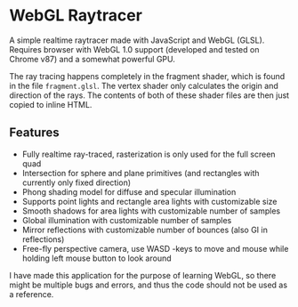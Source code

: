 # WebGL Raytracer
A simple realtime raytracer made with JavaScript and WebGL (GLSL). Requires browser with WebGL 1.0 support (developed and tested on Chrome v87) and a somewhat powerful GPU.

The ray tracing happens completely in the fragment shader, which is found in the file `fragment.glsl`. The vertex shader only calculates the origin and direction of the rays.
The contents of both of these shader files are then just copied to inline HTML.

## Features
- Fully realtime ray-traced, rasterization is only used for the full screen quad
- Intersection for sphere and plane primitives (and rectangles with currently only fixed direction)
- Phong shading model for diffuse and specular illumination
- Supports point lights and rectangle area lights with customizable size
- Smooth shadows for area lights with customizable number of samples
- Global illumination with customizable number of samples
- Mirror reflections with customizable number of bounces (also GI in reflections)
- Free-fly perspective camera, use WASD -keys to move and mouse while holding left mouse button to look around

I have made this application for the purpose of learning WebGL, so there might be multiple bugs and errors, and thus the code should not be used as a reference.
